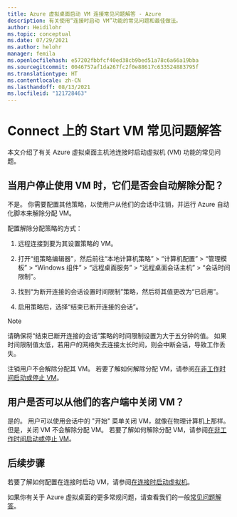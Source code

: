 ```yaml
---
title: Azure 虚拟桌面启动 VM 连接常见问题解答 - Azure
description: 有关使用“连接时启动 VM”功能的常见问题和最佳做法。
author: Heidilohr
ms.topic: conceptual
ms.date: 07/29/2021
ms.author: helohr
manager: femila
ms.openlocfilehash: e57202fbbfcf40ed38cb9bed51a78c6a66a19bba
ms.sourcegitcommit: 0046757af1da267fc2f0e88617c633524883795f
ms.translationtype: HT
ms.contentlocale: zh-CN
ms.lasthandoff: 08/13/2021
ms.locfileid: "121728463"
---
```

# <a name="start-vm-on-connect-faq"></a>Connect 上的 Start VM 常见问题解答

本文介绍了有关 Azure 虚拟桌面主机池连接时启动虚拟机 (VM) 功能的常见问题。

## <a name="are-vms-automatically-deallocated-when-a-user-stops-using-them"></a>当用户停止使用 VM 时，它们是否会自动解除分配？

不是。 你需要配置其他策略，以使用户从他们的会话中注销，并运行 Azure 自动化脚本来解除分配 VM。

配置解除分配策略的方式：

1. 远程连接到要为其设置策略的 VM。

2. 打开“组策略编辑器”，然后前往“本地计算机策略” > “计算机配置” > “管理模板” > “Windows 组件” > “远程桌面服务” > “远程桌面会话主机” > “会话时间限制”。       

3. 找到“为断开连接的会话设置时间限制”策略，然后将其值更改为“已启用”。 

4. 启用策略后，选择“结束已断开连接的会话”。

>[!NOTE]
>请确保将“结束已断开连接的会话”策略的时间限制设置为大于五分钟的值。 如果时间限制值太低，若用户的网络失去连接太长时间，则会中断会话，导致工作丢失。

注销用户不会解除分配其 VM。 若要了解如何解除分配 VM，请参阅[在非工作时间启动或停止 VM](../automation/automation-solution-vm-management.md)。

## <a name="can-users-turn-off-the-vm-from-their-clients"></a>用户是否可以从他们的客户端中关闭 VM？

是的。 用户可以使用会话中的 "开始" 菜单关闭 VM，就像在物理计算机上那样。 但是，关闭 VM 不会解除分配 VM。 若要了解如何解除分配 VM，请参阅[在非工作时间启动或停止 VM](../automation/automation-solution-vm-management.md)。

## <a name="next-steps"></a>后续步骤

若要了解如何配置在连接时启动 VM，请参阅[在连接时启动虚拟机](start-virtual-machine-connect.md)。

如果你有关于 Azure 虚拟桌面的更多常规问题，请查看我们的一般[常见问题解答](faq.yml)。
